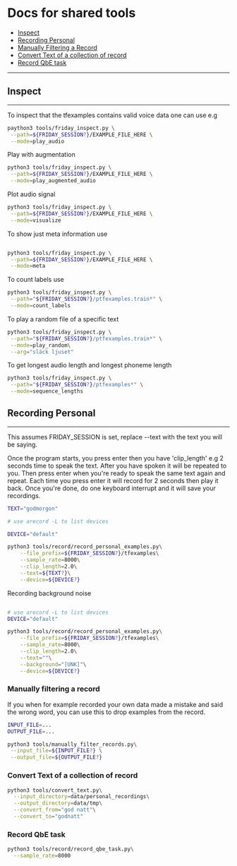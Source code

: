 # Docs for shared tools

- [Inspect](#Inspect)
- [Recording Personal](#Recording-Personal)
- [Manually Filtering a Record](#manually-filtering-a-record)
- [Convert Text of a collection of record](#convert-text-of-a-collection-of-record)
- [Record QbE task](#record-qbe-task)

---

## Inspect 

---

To inspect that the tfexamples contains valid voice data one can use e.g

```bash
paython3 tools/friday_inspect.py \
 --path=${FRIDAY_SESSION?}/EXAMPLE_FILE_HERE \
 --mode=play_audio
```

Play with augmentation

```bash
python3 tools/friday_inspect.py \
 --path=${FRIDAY_SESSION?}/EXAMPLE_FILE_HERE \
 --mode=play_augmented_audio
```

Plot audio signal
```bash
python3 tools/friday_inspect.py \
 --path=${FRIDAY_SESSION?}/EXAMPLE_FILE_HERE \
 --mode=visualize

```

To show just meta information use

```bash 

python3 tools/friday_inspect.py \
 --path=${FRIDAY_SESSION?}/EXAMPLE_FILE_HERE \
 --mode=meta
```

To count labels use

```bash 
python3 tools/friday_inspect.py \
 --path="${FRIDAY_SESSION?}/ptfexamples.train*" \
 --mode=count_labels
```

To play a random file of a specific text

```bash 
python3 tools/friday_inspect.py \
 --path="${FRIDAY_SESSION?}/ptfexamples.train*" \
 --mode=play_random\
 --arg="släck ljuset"
```

To get longest audio length and longest phoneme length

```bash 
python3 tools/friday_inspect.py \
 --path="${FRIDAY_SESSION?}/ptfexamples*" \
 --mode=sequence_lengths
```

## Recording Personal

---

This assumes FRIDAY_SESSION is set, replace --text with the text you will be saying.

Once the program starts, you press enter then you have 'clip_length' e.g 2 seconds time to speak the text. After you have spoken it will be
repeated to you. Then press enter when you're ready to speak the same text again and repeat. Each time you press enter it will record for 2 seconds then play it back.
Once you're done, do one keyboard interrupt and it will save your recordings.

```bash
TEXT="godmorgon"

# use arecord -L to list devices

DEVICE="default"

python3 tools/record/record_personal_examples.py\
    --file_prefix=${FRIDAY_SESSION?}/tfexamples\
    --sample_rate=8000\
    --clip_length=2.0\
    --text=${TEXT?}\
    --device=${DEVICE?}

```

Recording background noise
```bash

# use arecord -L to list devices
DEVICE="default"

python3 tools/record/record_personal_examples.py\
    --file_prefix=${FRIDAY_SESSION?}/tfexamples\
    --sample_rate=8000\
    --clip_length=2.0\
    --text=""\
    --background="[UNK]"\
    --device=${DEVICE?}
```


### Manually filtering a record

If you when for example recorded your own data made a mistake and said the wrong word, you can use this to
drop examples from the record.

```bash
INPUT_FILE=...
OUTPUT_FILE=...

python3 tools/manually_filter_records.py\
 --input_file=${INPUT_FILE?} \
 --output_file=${OUTPUT_FILE?}
```

### Convert Text of a collection of record

```bash
python3 tools/convert_text.py\
  --input_directory=data/personal_recordings\
  --output_directory=data/tmp\
  --convert_from="god natt"\
  --convert_to="godnatt"
```

### Record QbE task 

```bash
python3 tools/record/record_qbe_task.py\
  --sample_rate=8000
```
